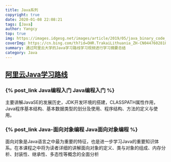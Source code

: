 ```yaml
---
title: Java系列
copyright: true
date: 2020-01-08 22:08:21
tags: [Java]
author: Yangcy
top: true
img: https://images.idgesg.net/images/article/2019/05/java_binary_code_gears_programming_coding_development_by_bluebay2014_gettyimages-1040871468_2400x1600-100795798-large.3x2.jpg
coverImg: https://cn.bing.com/th?id=OHR.TrakaiLithuania_ZH-CN0447602818_1920x1080.jpg&rf=LaDigue_1920x1080.jpg
summary: 通过阿里云大学的Java学习路线学习视频进行学习摘要总结
category: Java
---
```

## [阿里云Java学习路线](https://developer.aliyun.com/learning/roadmap/java?source=5176.11533457&userCode=r3yteowb&type=copy&spm=5176.12901015.0.i12901015.510b525c9IzVPf)

### {% post_link Java编程入门 Java编程入门 %}
主要讲解JavaSE的发展历史，JDK开发环境的搭建，CLASSPATH属性作用，Java程序基本结构、基本数据类型的划分及使用、程序结构、方法的定义与使用。

### {% post_link Java-面向对象编程 Java面向对象编程 %}
面向对象是Java语言之中最为重要的特征，也是进一步学习Java的重要知识体系。在本课程之中将为读者详细的讲解面向对象的定义、类与对象的组成、内存分析、封装性、继承性、多态性等概念的全面分析
